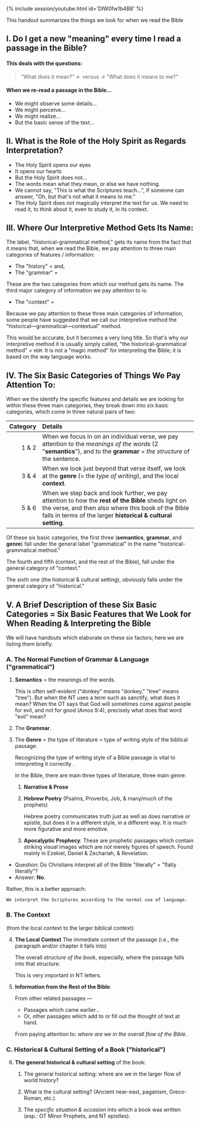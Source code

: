
{% include session/youtube.html id='DlW0fw1b4B8' %}

This handout summarizes the things we look for when we read the Bible

## I. Do I get a new "meaning" every time I read a passage in the Bible?

#### This deals with the questions:
> "What does it mean?" ← versus → "What does it means to me?"

#### When we re-read a passage in the Bible…
- We might observe some details…
- We might perceive…
- We might realize…
- But the basic sense of the text…

## II. What is the Role of the Holy Spirit as Regards Interpretation?
- The Holy Spirit opens our eyes
- It opens our hearts
- But the Holy Spirit does not…
- The words mean what they mean, or else we have nothing.
- We cannot say, "This is what the Scriptures teach…", if someone can answer, "Oh, but that's not what it means to me."
- The Holy Spirit does not magically interpret the text for us. We need to read it, to think about it, even to study it, in its context.

## III. Where Our Interpretive Method Gets Its Name:
The label, "historical-grammatical method," gets its name from the fact that it means that, when we read the Bible, we pay attention to three main categories of features / information:

- The "history" = and,
- The "grammar" =

These are the two categories from which our method gets its name. The third major category of information we pay attention to is:

- The "context" =

Because we pay attention to these three main categories of information, some people have suggested that we call our interpretive method the "historical—grammatical—contextual" method.

This would be accurate, but it becomes a very long title. So that's why our interpretive method it is usually simply called, "the historical-grammatical method" = `HGM`. It is not a "magic method" for interpreting the Bible; it is based on the way language works.

## IV. The Six Basic Categories of Things We Pay Attention To:
When we the identify the specific features and details we are looking for within these three main categories, they break down into six basic categories, which come in three natural pairs of two:

Category | Details
---: | :---
1 & 2 | When we focus in on an individual verse, we pay attention to the *meanings of the words* (2 "**semantics**"), and to the **grammar** = *the structure* of the sentence.
3 & 4 | When we look just beyond that verse itself, we look at the **genre** (= the *type of writing*), and the local **context**.
5 & 6 | When we step back and look further, we pay attention to how the **rest of the Bible** sheds light on the verse, and then also where this book of the Bible falls in terms of the larger **historical & cultural setting**.

Of these six basic categories, the first three (__semantics__, __grammar__, and __genre__) fall under the general label "grammatical" in the name "historical-grammatical method."

The fourth and fifth (context, and the rest of the Bible), fall under the general category of "context."

The sixth one (the historical & cultural setting), obviously falls under the general category of "historical."

## V. A Brief Description of these Six Basic Categories = Six Basic Features that We Look for When Reading & Interpreting the Bible

We will have handouts which elaborate on these six factors; here we are listing them briefly.

### A. The Normal Function of Grammar & Language ("grammatical")

1. **Semantics** = the meanings of the words.

   This is often self-evident ("donkey" means "donkey," "tree" means "tree"). But when the NT uses a term such as sanctify, what does it mean? When the OT says that God will sometimes come against people for evil, and not for good (Amos 9:4), precisely what does that word "evil" mean?

2. The **Grammar**.

3. The **Genre** = the type of literature = type of writing style of the biblical passage.

   Recognizing the type of writing style of a Bible passage is vital to interpreting it correctly .

   In the Bible, there are main three types of literature, three main genre:

   1. __Narrative & Prose__

   2. __Hebrew Poetry__ (Psalms, Proverbs, Job, & many/much of the prophets)

      Hebrew poetry communicates truth just as well as does narrative or epistle, but does it in a different style, in a different way. It is much more figurative and more emotive.

   3. __Apocalyptic Prophecy__. These are prophetic passages which contain striking visual images which are *not* merely figures of speech. Found mainly in Ezekiel, Daniel & Zechariah, & Revelation.

- Question: Do Christians interpret all of the Bible "literally" = "flatly literally"?
- Answer: **No**.

Rather, this is a better approach:

```
We interpret the Scriptures according to the normal use of language.
```

### B. The Context
(from the local context to the larger biblical context)

4. **The Local Context**
   The immediate context of the passage (i.e., the paragraph and/or chapter it falls into)

   The overall _structure of the book_, especially, where the passage falls into that structure.

   This is very important in NT letters.

5. **Information from the Rest of the Bible**:

   From other related passages —

   - Passages which came earlier…
   - Or, other passages which add to or fill out the thought of text at hand.

   From paying attention to: *where are we in the overall flow of the Bible*.

### C. Historical & Cultural Setting of a Book ("historical")

6. **The general historical & cultural setting** of the book:

   1. The general historical setting: where are we in the larger flow of world history?

   2. What is the cultural setting? (Ancient near-east, paganism, Greco-Roman, etc.).

   3. The *specific situation & occasion* into which a book was written (esp.: OT Minor Prophets, and NT epistles).

